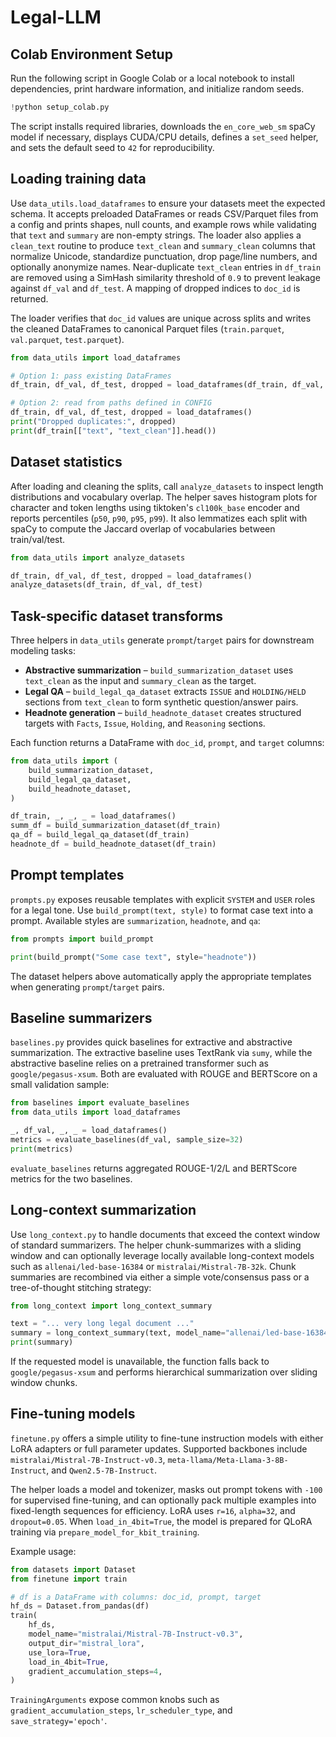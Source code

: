 # Legal-LLM

## Colab Environment Setup

Run the following script in Google Colab or a local notebook to install dependencies,
print hardware information, and initialize random seeds.

```python
!python setup_colab.py
```

The script installs required libraries, downloads the `en_core_web_sm` spaCy model if
necessary, displays CUDA/CPU details, defines a `set_seed` helper, and sets the default
seed to `42` for reproducibility.

## Loading training data

Use `data_utils.load_dataframes` to ensure your datasets meet the expected schema. It
accepts preloaded DataFrames or reads CSV/Parquet files from a config and prints shapes,
null counts, and example rows while validating that `text` and `summary` are non-empty
strings. The loader also applies a `clean_text` routine to produce `text_clean` and
`summary_clean` columns that normalize Unicode, standardize punctuation, drop page/line
numbers, and optionally anonymize names. Near-duplicate `text_clean` entries in `df_train`
are removed using a SimHash similarity threshold of `0.9` to prevent leakage against
`df_val` and `df_test`. A mapping of dropped indices to `doc_id` is returned.

The loader verifies that `doc_id` values are unique across splits and writes the
cleaned DataFrames to canonical Parquet files (`train.parquet`, `val.parquet`,
`test.parquet`).

```python
from data_utils import load_dataframes

# Option 1: pass existing DataFrames
df_train, df_val, df_test, dropped = load_dataframes(df_train, df_val, df_test)

# Option 2: read from paths defined in CONFIG
df_train, df_val, df_test, dropped = load_dataframes()
print("Dropped duplicates:", dropped)
print(df_train[["text", "text_clean"]].head())
```

## Dataset statistics

After loading and cleaning the splits, call `analyze_datasets` to inspect length
distributions and vocabulary overlap. The helper saves histogram plots for character
and token lengths using tiktoken's `cl100k_base` encoder and reports percentiles
(`p50`, `p90`, `p95`, `p99`). It also lemmatizes each split with spaCy to compute the
Jaccard overlap of vocabularies between train/val/test.

```python
from data_utils import analyze_datasets

df_train, df_val, df_test, dropped = load_dataframes()
analyze_datasets(df_train, df_val, df_test)
```

## Task-specific dataset transforms

Three helpers in `data_utils` generate `prompt`/`target` pairs for downstream
modeling tasks:

- **Abstractive summarization** – `build_summarization_dataset` uses
  `text_clean` as the input and `summary_clean` as the target.
- **Legal QA** – `build_legal_qa_dataset` extracts `ISSUE` and `HOLDING/HELD`
  sections from `text_clean` to form synthetic question/answer pairs.
- **Headnote generation** – `build_headnote_dataset` creates structured targets
  with `Facts`, `Issue`, `Holding`, and `Reasoning` sections.

Each function returns a DataFrame with `doc_id`, `prompt`, and `target` columns:

```python
from data_utils import (
    build_summarization_dataset,
    build_legal_qa_dataset,
    build_headnote_dataset,
)

df_train, _, _, _ = load_dataframes()
summ_df = build_summarization_dataset(df_train)
qa_df = build_legal_qa_dataset(df_train)
headnote_df = build_headnote_dataset(df_train)
```

## Prompt templates

`prompts.py` exposes reusable templates with explicit `SYSTEM` and `USER` roles for a legal tone.
Use `build_prompt(text, style)` to format case text into a prompt. Available styles are `summarization`, `headnote`, and `qa`:

```python
from prompts import build_prompt

print(build_prompt("Some case text", style="headnote"))
```

The dataset helpers above automatically apply the appropriate templates when generating `prompt`/`target` pairs.

## Baseline summarizers

`baselines.py` provides quick baselines for extractive and abstractive summarization. The
extractive baseline uses TextRank via `sumy`, while the abstractive baseline relies on a
pretrained transformer such as `google/pegasus-xsum`. Both are evaluated with ROUGE and
BERTScore on a small validation sample:

```python
from baselines import evaluate_baselines
from data_utils import load_dataframes

_, df_val, _, _ = load_dataframes()
metrics = evaluate_baselines(df_val, sample_size=32)
print(metrics)
```

`evaluate_baselines` returns aggregated ROUGE-1/2/L and BERTScore metrics for the two
baselines.


## Long-context summarization

Use `long_context.py` to handle documents that exceed the context window of
standard summarizers. The helper chunk-summarizes with a sliding window and can
optionally leverage locally available long-context models such as
`allenai/led-base-16384` or `mistralai/Mistral-7B-32k`. Chunk summaries are
recombined via either a simple vote/consensus pass or a tree-of-thought
stitching strategy:

```python
from long_context import long_context_summary

text = "... very long legal document ..."
summary = long_context_summary(text, model_name="allenai/led-base-16384", strategy="tree")
print(summary)
```

If the requested model is unavailable, the function falls back to
`google/pegasus-xsum` and performs hierarchical summarization over sliding
window chunks.

## Fine-tuning models

`finetune.py` offers a simple utility to fine-tune instruction models with either LoRA adapters or full parameter updates. Supported backbones include `mistralai/Mistral-7B-Instruct-v0.3`, `meta-llama/Meta-Llama-3-8B-Instruct`, and `Qwen2.5-7B-Instruct`.

The helper loads a model and tokenizer, masks out prompt tokens with `-100` for supervised fine-tuning, and can optionally pack multiple examples into fixed-length sequences for efficiency. LoRA uses `r=16`, `alpha=32`, and `dropout=0.05`. When `load_in_4bit=True`, the model is prepared for QLoRA training via `prepare_model_for_kbit_training`.

Example usage:

```python
from datasets import Dataset
from finetune import train

# df is a DataFrame with columns: doc_id, prompt, target
hf_ds = Dataset.from_pandas(df)
train(
    hf_ds,
    model_name="mistralai/Mistral-7B-Instruct-v0.3",
    output_dir="mistral_lora",
    use_lora=True,
    load_in_4bit=True,
    gradient_accumulation_steps=4,
)
```

`TrainingArguments` expose common knobs such as `gradient_accumulation_steps`, `lr_scheduler_type`, and `save_strategy='epoch'`.
